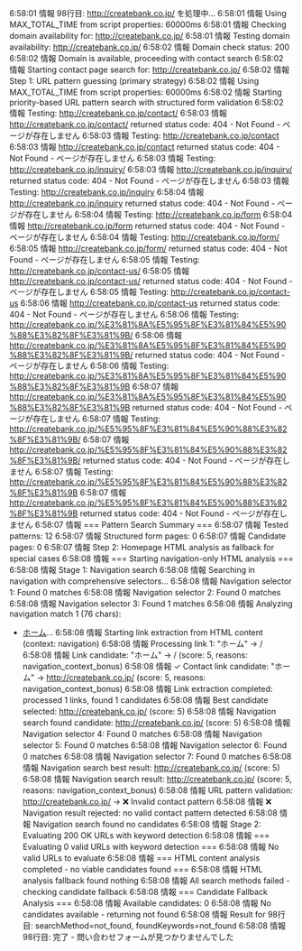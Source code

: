 6:58:01	情報	98行目: http://createbank.co.jp/ を処理中...
6:58:01	情報	Using MAX_TOTAL_TIME from script properties: 60000ms
6:58:01	情報	Checking domain availability for: http://createbank.co.jp/
6:58:01	情報	Testing domain availability: http://createbank.co.jp/
6:58:02	情報	Domain check status: 200
6:58:02	情報	Domain is available, proceeding with contact search
6:58:02	情報	Starting contact page search for: http://createbank.co.jp/
6:58:02	情報	Step 1: URL pattern guessing (primary strategy)
6:58:02	情報	Using MAX_TOTAL_TIME from script properties: 60000ms
6:58:02	情報	Starting priority-based URL pattern search with structured form validation
6:58:02	情報	Testing: http://createbank.co.jp/contact/
6:58:03	情報	http://createbank.co.jp/contact/ returned status code: 404 - Not Found - ページが存在しません
6:58:03	情報	Testing: http://createbank.co.jp/contact
6:58:03	情報	http://createbank.co.jp/contact returned status code: 404 - Not Found - ページが存在しません
6:58:03	情報	Testing: http://createbank.co.jp/inquiry/
6:58:03	情報	http://createbank.co.jp/inquiry/ returned status code: 404 - Not Found - ページが存在しません
6:58:03	情報	Testing: http://createbank.co.jp/inquiry
6:58:04	情報	http://createbank.co.jp/inquiry returned status code: 404 - Not Found - ページが存在しません
6:58:04	情報	Testing: http://createbank.co.jp/form
6:58:04	情報	http://createbank.co.jp/form returned status code: 404 - Not Found - ページが存在しません
6:58:04	情報	Testing: http://createbank.co.jp/form/
6:58:05	情報	http://createbank.co.jp/form/ returned status code: 404 - Not Found - ページが存在しません
6:58:05	情報	Testing: http://createbank.co.jp/contact-us/
6:58:05	情報	http://createbank.co.jp/contact-us/ returned status code: 404 - Not Found - ページが存在しません
6:58:05	情報	Testing: http://createbank.co.jp/contact-us
6:58:06	情報	http://createbank.co.jp/contact-us returned status code: 404 - Not Found - ページが存在しません
6:58:06	情報	Testing: http://createbank.co.jp/%E3%81%8A%E5%95%8F%E3%81%84%E5%90%88%E3%82%8F%E3%81%9B/
6:58:06	情報	http://createbank.co.jp/%E3%81%8A%E5%95%8F%E3%81%84%E5%90%88%E3%82%8F%E3%81%9B/ returned status code: 404 - Not Found - ページが存在しません
6:58:06	情報	Testing: http://createbank.co.jp/%E3%81%8A%E5%95%8F%E3%81%84%E5%90%88%E3%82%8F%E3%81%9B
6:58:07	情報	http://createbank.co.jp/%E3%81%8A%E5%95%8F%E3%81%84%E5%90%88%E3%82%8F%E3%81%9B returned status code: 404 - Not Found - ページが存在しません
6:58:07	情報	Testing: http://createbank.co.jp/%E5%95%8F%E3%81%84%E5%90%88%E3%82%8F%E3%81%9B/
6:58:07	情報	http://createbank.co.jp/%E5%95%8F%E3%81%84%E5%90%88%E3%82%8F%E3%81%9B/ returned status code: 404 - Not Found - ページが存在しません
6:58:07	情報	Testing: http://createbank.co.jp/%E5%95%8F%E3%81%84%E5%90%88%E3%82%8F%E3%81%9B
6:58:07	情報	http://createbank.co.jp/%E5%95%8F%E3%81%84%E5%90%88%E3%82%8F%E3%81%9B returned status code: 404 - Not Found - ページが存在しません
6:58:07	情報	=== Pattern Search Summary ===
6:58:07	情報	Tested patterns: 12
6:58:07	情報	Structured form pages: 0
6:58:07	情報	Candidate pages: 0
6:58:07	情報	Step 2: Homepage HTML analysis as fallback for special cases
6:58:08	情報	=== Starting navigation-only HTML analysis ===
6:58:08	情報	Stage 1: Navigation search
6:58:08	情報	Searching in navigation with comprehensive selectors...
6:58:08	情報	Navigation selector 1: Found 0 matches
6:58:08	情報	Navigation selector 2: Found 0 matches
6:58:08	情報	Navigation selector 3: Found 1 matches
6:58:08	情報	Analyzing navigation match 1 (76 chars): <div id="globalNavigation">
	<ul>
		<li class="home now"><a href="/">ホーム</a>...
6:58:08	情報	Starting link extraction from HTML content (context: navigation)
6:58:08	情報	Processing link 1: "ホーム" -> /
6:58:08	情報	Link candidate: "ホーム" -> / (score: 5, reasons: navigation_context_bonus)
6:58:08	情報	✓ Contact link candidate: "ホーム" -> http://createbank.co.jp/ (score: 5, reasons: navigation_context_bonus)
6:58:08	情報	Link extraction completed: processed 1 links, found 1 candidates
6:58:08	情報	Best candidate selected: http://createbank.co.jp/ (score: 5)
6:58:08	情報	Navigation search found candidate: http://createbank.co.jp/ (score: 5)
6:58:08	情報	Navigation selector 4: Found 0 matches
6:58:08	情報	Navigation selector 5: Found 0 matches
6:58:08	情報	Navigation selector 6: Found 0 matches
6:58:08	情報	Navigation selector 7: Found 0 matches
6:58:08	情報	Navigation search best result: http://createbank.co.jp/ (score: 5)
6:58:08	情報	Navigation search result: http://createbank.co.jp/ (score: 5, reasons: navigation_context_bonus)
6:58:08	情報	URL pattern validation: http://createbank.co.jp/ -> ❌ Invalid contact pattern
6:58:08	情報	❌ Navigation result rejected: no valid contact pattern detected
6:58:08	情報	Navigation search found no candidates
6:58:08	情報	Stage 2: Evaluating 200 OK URLs with keyword detection
6:58:08	情報	=== Evaluating 0 valid URLs with keyword detection ===
6:58:08	情報	No valid URLs to evaluate
6:58:08	情報	=== HTML content analysis completed - no viable candidates found ===
6:58:08	情報	HTML analysis fallback found nothing
6:58:08	情報	All search methods failed - checking candidate fallback
6:58:08	情報	=== Candidate Fallback Analysis ===
6:58:08	情報	Available candidates: 0
6:58:08	情報	No candidates available - returning not found
6:58:08	情報	Result for 98行目: searchMethod=not_found, foundKeywords=not_found
6:58:08	情報	98行目: 完了 - 問い合わせフォームが見つかりませんでした

